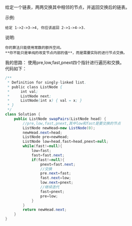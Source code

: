 给定一个链表，两两交换其中相邻的节点，并返回交换后的链表。

示例:

    给定 1->2->3->4, 你应该返回 2->1->4->3.
说明:

    你的算法只能使用常数的额外空间。
    **你不能只是单纯的改变节点内部的值**，而是需要实际的进行节点交换。
我的思路：
使用pre,low,fast,pnext四个指针进行遍历和交换。  
代码如下：  
```java
/**
 * Definition for singly-linked list.
 * public class ListNode {
 *     int val;
 *     ListNode next;
 *     ListNode(int x) { val = x; }
 * }
 */
class Solution {
    public ListNode swapPairs(ListNode head) {
        //pre,low,fast,pnext,其中low和fast是要交换的节点
        ListNode newHead=new ListNode(0);
        newHead.next=head;
        ListNode pre=newHead;
        ListNode low=head,fast=head,pnext=null;
        while(fast!=null){
            low=fast;
            fast=fast.next;
            if(fast!=null){
                pnext=fast.next;
                //交换
                pre.next=fast;
                fast.next=low;
                low.next=pnext;                
                //继续迭代
                fast=pnext;
                pre=low;
            }
        }
        return newHead.next;
    }
}
```